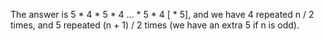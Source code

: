 The answer is 5 * 4 * 5 * 4 ... * 5 * 4 [ * 5], and we have 4 repeated n / 2 times, and 5 repeated (n + 1) / 2 times (we have an extra 5 if n is odd).
